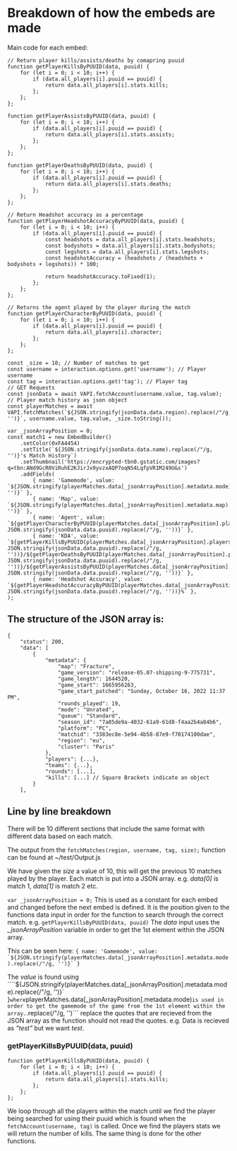 # Breakdown of how the embeds are made

Main code for each embed:
```
// Return player kills/assists/deaths by comapring puuid
function getPlayerKillsByPUUID(data, puuid) {
    for (let i = 0; i < 10; i++) {
        if (data.all_players[i].puuid == puuid) {
            return data.all_players[i].stats.kills;
        };
    };
};

function getPlayerAssistsByPUUID(data, puuid) {
    for (let i = 0; i < 10; i++) {
        if (data.all_players[i].puuid == puuid) {
            return data.all_players[i].stats.assists;
        };
    };
};

function getPlayerDeathsByPUUID(data, puuid) {
    for (let i = 0; i < 10; i++) {
        if (data.all_players[i].puuid == puuid) {
            return data.all_players[i].stats.deaths;
        };
    };
};

// Return Headshot accuracy as a percentage
function getPlayerHeadshotAccuracyByPUUID(data, puuid) {
    for (let i = 0; i < 10; i++) {
        if (data.all_players[i].puuid == puuid) {
            const headshots = data.all_players[i].stats.headshots;
            const bodyshots = data.all_players[i].stats.bodyshots;
            const legshots = data.all_players[i].stats.legshots;
            const headshotAccuracy = (headshots / (headshots + bodyshots + legshots)) * 100;

            return headshotAccuracy.toFixed(1);
        };
    };
};

// Returns the agent played by the player during the match
function getPlayerCharacterByPUUID(data, puuid) {
    for (let i = 0; i < 10; i++) {
        if (data.all_players[i].puuid == puuid) {
            return data.all_players[i].character;
        };
    };
};

const _size = 10; // Number of matches to get
const username = interaction.options.get('username'); // Player username
const tag = interaction.options.get('tag'); // Player tag
// GET Requests
const jsonData = await VAPI.fetchAccount(username.value, tag.value);
// Player match history as json object
const playerMatches = await VAPI.fetchMatches(`${JSON.stringify(jsonData.data.region).replace(/"/g, '')}`, username.value, tag.value, _size.toString());

var _jsonArrayPosition = 0;
const match1 = new EmbedBuilder()
    .setColor(0xFA4454)
    .setTitle(`${JSON.stringify(jsonData.data.name).replace(/"/g, '')}'s Match History`)
    .setThumbnail('https://encrypted-tbn0.gstatic.com/images?q=tbn:ANd9GcR0ViRuhE2KJirJx9yvzxAQP7oqN54LqfpVR1M249U&s')
    .addFields(
        { name: 'Gamemode', value: `${JSON.stringify(playerMatches.data[_jsonArrayPosition].metadata.mode).replace(/"/g, '')}` },
        { name: 'Map', value: `${JSON.stringify(playerMatches.data[_jsonArrayPosition].metadata.map).replace(/"/g, '')}` },
        { name: 'Agent', value: `${getPlayerCharacterByPUUID(playerMatches.data[_jsonArrayPosition].players, JSON.stringify(jsonData.data.puuid).replace(/"/g, ''))}` },
        { name: 'KDA', value: `${getPlayerKillsByPUUID(playerMatches.data[_jsonArrayPosition].players, JSON.stringify(jsonData.data.puuid).replace(/"/g, ''))}/${getPlayerDeathsByPUUID(playerMatches.data[_jsonArrayPosition].players, JSON.stringify(jsonData.data.puuid).replace(/"/g, ''))}/${getPlayerAssistsByPUUID(playerMatches.data[_jsonArrayPosition].players, JSON.stringify(jsonData.data.puuid).replace(/"/g, ''))}` },
        { name: 'Headshot Accuracy', value: `${getPlayerHeadshotAccuracyByPUUID(playerMatches.data[_jsonArrayPosition].players, JSON.stringify(jsonData.data.puuid).replace(/"/g, ''))}%` },
);
```

## The structure of the JSON array is:
```
{
    "status": 200,
    "data": [
        {
            "metadata": {
                "map": "Fracture",
                "game_version": "release-05.07-shipping-9-775731",
                "game_length": 1644520,
                "game_start": 1665956263,
                "game_start_patched": "Sunday, October 16, 2022 11:37 PM",
                "rounds_played": 19,
                "mode": "Unrated",
                "queue": "Standard",
                "season_id": "7a85de9a-4032-61a9-61d8-f4aa2b4a84b6",
                "platform": "PC",
                "matchid": "3383ec8e-5e94-4b58-87e9-f70174100dae",
                "region": "eu",
                "cluster": "Paris"
            },
            "players": {...},
            "teams": {...},
            "rounds": [...],
            "kills": [...] // Square Brackets indicate an object
        }
    ],
```

## Line by line breakdown

There will be 10 different sections that include the same format with different data based on each match.


The output from the ```fetchMatches(region, username, tag, size);``` function can be found at ~/test/Output.js

We have given the *size* a value of 10, this will get the previous 10 matches played by the player. Each match is put into a JSON array. e.g. *data[0]* is match 1, *data[1]* is match 2 etc.

```var _jsonArrayPosition = 0;``` This is used as a constant for each embed and changed before the next embed is defined. It is the position given to the functions data input in order for the function to search through the correct match. 
e.g. ```getPlayerKillsByPUUID(data, puuid)``` The *data* input uses the *_jsonArrayPosition* variable in order to get the 1st element within the JSON array.

This can be seen here:
```{ name: 'Gamemode', value: `${JSON.stringify(playerMatches.data[_jsonArrayPosition].metadata.mode).replace(/"/g, '')}` }```

The *value* is found using ````${JSON.stringify(playerMatches.data[_jsonArrayPosition].metadata.mode).replace(/"/g, '')}` }``` where ```playerMatches.data[_jsonArrayPosition].metadata.mode)``` is used in order to get the gamemode of the game from the 1st element within the array. ```.replace(/"/g, '')``` replace the quotes that are recieved from the JSON array as the function should not read the quotes. e.g. Data is recieved as *"test"* but we want *test*.


### getPlayerKillsByPUUID(data, puuid)
```
function getPlayerKillsByPUUID(data, puuid) {
    for (let i = 0; i < 10; i++) {
        if (data.all_players[i].puuid == puuid) {
            return data.all_players[i].stats.kills;
        };
    };
};
```
We loop through all the players within the match until we find the player being searched for using their puuid which is found when the ```fetchAccount(username, tag)``` is called. Once we find the players stats we will return the number of kills. The same thing is done for the other functions.